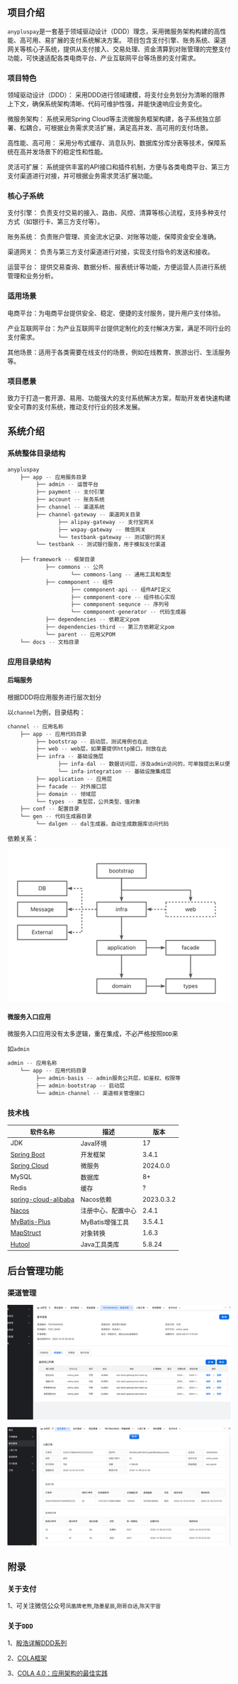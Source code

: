 ## 项目介绍

`anypluspay`是一套基于领域驱动设计（DDD）理念，采用微服务架构构建的高性能、高可用、易扩展的支付系统解决方案。
项目包含支付引擎、账务系统、渠道网关等核心子系统，提供从支付接入、交易处理、资金清算到对账管理的完整支付功能，可快速适配各类电商平台、产业互联网平台等场景的支付需求。

### 项目特色

领域驱动设计（DDD）： 采用DDD进行领域建模，将支付业务划分为清晰的限界上下文，确保系统架构清晰、代码可维护性强，并能快速响应业务变化。

微服务架构： 系统采用Spring Cloud等主流微服务框架构建，各子系统独立部署、松耦合，可根据业务需求灵活扩展，满足高并发、高可用的支付场景。

高性能、高可用： 采用分布式缓存、消息队列、数据库分库分表等技术，保障系统在高并发场景下的稳定性和性能。

灵活可扩展： 系统提供丰富的API接口和插件机制，方便与各类电商平台、第三方支付渠道进行对接，并可根据业务需求灵活扩展功能。

### 核心子系统

支付引擎： 负责支付交易的接入、路由、风控、清算等核心流程，支持多种支付方式（如银行卡、第三方支付等）。

账务系统： 负责账户管理、资金流水记录、对账等功能，保障资金安全准确。

渠道网关： 负责与第三方支付渠道进行对接，实现支付指令的发送和接收。

运营平台： 提供交易查询、数据分析、报表统计等功能，方便运营人员进行系统管理和业务分析。

### 适用场景

电商平台：为电商平台提供安全、稳定、便捷的支付服务，提升用户支付体验。

产业互联网平台：为产业互联网平台提供定制化的支付解决方案，满足不同行业的支付需求。

其他场景：适用于各类需要在线支付的场景，例如在线教育、旅游出行、生活服务等。

### 项目愿景
致力于打造一套开源、易用、功能强大的支付系统解决方案，帮助开发者快速构建安全可靠的支付系统，推动支付行业的技术发展。

## 系统介绍

### 系统整体目录结构

``` java
anypluspay
    ├── app -- 应用服务目录
         ├── admin -- 运营平台
         ├── payment -- 支付引擎
         ├── account -- 账务系统
         ├── channel -- 渠道系统
         ├── channel-gateway -- 渠道网关目录
                ├── alipay-gateway -- 支付宝网关
                ├── wxpay-gateway -- 微信网关
                └── testbank-gateway -- 测试银行网关
         └── testbank -- 测试银行服务，用于模拟支付渠道
    
    ├── framework -- 框架目录
            ├── commons -- 公共
                    └── commons-lang -- 通用工具和类型
            ├── commponent -- 组件
                    ├── commponent-api -- 组件API定义
                    ├── commponent-core -- 组件核心实现
                    ├── commponent-sequnce -- 序列号
                    └── commponent-generator -- 代码生成器
            ├── dependencies -- 依赖定义pom
            ├── dependencies-third -- 第三方依赖定义pom
            └── parent -- 应用父POM
    └── docs -- 文档目录
```

### 应用目录结构

#### 后端服务

根据DDD将应用服务进行层次划分

以`channel`为例，目录结构：

``` java
channel -- 应用名称
    ├── app -- 应用代码目录
         ├── bootstrap -- 启动层，测试用例也在此
         ├── web -- web层，如果要提供http接口，则放在此
         ├── infra -- 基础设施层
                ├── infa-dal -- 数据访问层，涉及admin访问的，可单独提出来以便复用
                └── infa-integration -- 基础设施集成层
         ├── application -- 应用层
         ├── facade -- 对外接口层
         ├── domain -- 领域层
         └── types -- 类型层，公共类型、值对象
    ├── conf -- 配置目录
    └── gen -- 代码生成器目录
         └── dalgen -- dal生成器，自动生成数据库访问代码
```

依赖关系：

![应用模块依赖关系](docs/images/app-ddd-dir.png)

#### 微服务入口应用

微服务入口应用没有太多逻辑，重在集成，不必严格按照`DDD`来

如`admin`

``` java
admin -- 应用名称
    └── app -- 应用代码目录
         ├── admin-basis -- admin服务公共层，如鉴权、权限等
         ├── admin-bootstrap -- 启动层
         └── admin-channel -- 渠道相关管理接口
```

### 技术栈

| 软件名称                                                                    | 描述          | 版本         
|-------------------------------------------------------------------------|-------------|------------
| JDK                                                                     | Java环境      | 17         
| [Spring Boot](https://github.com/spring-projects/spring-boot)           | 开发框架        | 3.4.1      
| [Spring Cloud](https://spring.io/projects/spring-cloud)                 | 微服务         | 2024.0.0   
| MySQL                                                                   | 数据库         | 8+         
| Redis                                                                   | 缓存          | ?          
| [spring-cloud-alibaba](https://github.com/alibaba/spring-cloud-alibaba) | Nacos依赖     | 2023.0.3.2 
| [Nacos](https://github.com/alibaba/nacos)                               | 注册中心、配置中心   | 2.4.1      
| [MyBatis-Plus](https://mp.baomidou.com/)                                | MyBatis增强工具 | 3.5.4.1    
| [MapStruct](https://mapstruct.org/)                                     | 对象转换        | 1.6.3      
| [Hutool](https://www.hutool.cn/)                                        | Java工具类库    | 5.8.24     

## 后台管理功能

### 渠道管理

![渠道详情](docs/images/admin-channel-detail.png)

![联合查询](docs/images/admin-union-query.png)

## 附录

### 关于支付

1、可关注微信公众号`凤凰牌老熊`,`隐墨星辰`,`刚哥白话`,`陈天宇宙`

### 关于`DDD`

1、[殷浩详解DDD系列](https://developer.aliyun.com/article/715802)

2、[COLA框架](https://github.com/alibaba/COLA)

3、[COLA 4.0：应用架构的最佳实践](https://blog.csdn.net/significantfrank/article/details/110934799)